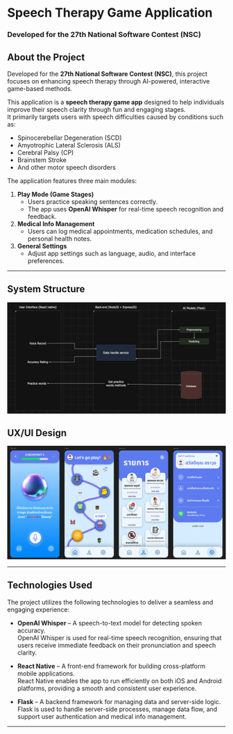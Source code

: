 # Speech Therapy Game Application
### Developed for the **27th National Software Contest (NSC)**

## About the Project
Developed for the **27th National Software Contest (NSC)**, this project focuses on enhancing speech therapy through AI-powered, interactive game-based methods.

This application is a **speech therapy game app** designed to help individuals improve their speech clarity through fun and engaging stages.  
It primarily targets users with speech difficulties caused by conditions such as:
- Spinocerebellar Degeneration (SCD)
- Amyotrophic Lateral Sclerosis (ALS)
- Cerebral Palsy (CP)
- Brainstem Stroke
- And other motor speech disorders

The application features three main modules:
1. **Play Mode (Game Stages)**  
   - Users practice speaking sentences correctly.
   - The app uses **OpenAI Whisper** for real-time speech recognition and feedback.
2. **Medical Info Management**  
   - Users can log medical appointments, medication schedules, and personal health notes.
3. **General Settings**  
   - Adjust app settings such as language, audio, and interface preferences.

---

## System Structure
<img src="structure-layout.jpg" alt="System Structure Layout" width="800">

## UX/UI Design
<img src="ux-ui.png" alt="UX/UI Design" width="800">

---

## Technologies Used  
The project utilizes the following technologies to deliver a seamless and engaging experience:

- **OpenAI Whisper** – A speech-to-text model for detecting spoken accuracy.  
  OpenAI Whisper is used for real-time speech recognition, ensuring that users receive immediate feedback on their pronunciation and speech clarity.

- **React Native** – A front-end framework for building cross-platform mobile applications.  
  React Native enables the app to run efficiently on both iOS and Android platforms, providing a smooth and consistent user experience.

- **Flask** – A backend framework for managing data and server-side logic.  
  Flask is used to handle server-side processes, manage data flow, and support user authentication and medical info management.

---
